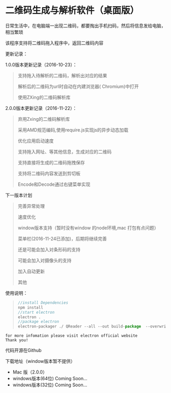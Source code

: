 
# 二维码生成与解析软件（桌面版）

日常生活中，在电脑端一出现二维码，都要掏出手机扫码，然后将信息发给电脑，相当繁琐


该程序支持将二维码拖入程序中，返回二维码内容

更新记录：

1.0.0版本更新记录（2016-10-23）：

> 支持拖入待解析的二维码，解析出对应的结果
>
> 解析后的二维码为url时自动在内建浏览器( Chromium)中打开
>
> 使用ZXing的二维码解析库


2.0.0版本更新记录（2016-11-22）：

> 弃用Zxing的二维码解析库
>
> 采用AMD规范编码,使用require.js实现js的异步动态加载
>
> 优化应用启动速度
>
> 支持拖入网址、等其他信息，生成对应的二维码
>
> 支持直接将生成的二维码拖拽保存
>
> 支持将二维码内容发送到剪切板
>
> Encode和Decode通过右键菜单实现
>


下一版本计划

> 完善异常处理
>
> 速度优化
>
> window版本支持（暂时没有window 的node环境,mac 打包有点问题）
>
> 菜单栏(2016-11-24已添加)，后期将继续完善
>
> 还是可能会加入对条形码的支持
>
> 可能会加入对摄像头的支持
>
> 加入自动更新
>
> 其他
>
> 
>

使用说明：

> ```javascript
> //install Dependencies
> npm install 
> //start electron
> electron .
> //package electron 
> electron-packager ./ QReader --all --out build-package  --overwrite --icon=./app/image/icon/app.icns"
> 
> ```
    for more infomation please visit electron official website 
    Thank you!
代码开源在Github

下载地址（window版本暂不提供）

- Mac 版（2.0.0） 
- windows版本(64位)   Coming Soon...
- windows版本(32位)   Coming Soon...  




